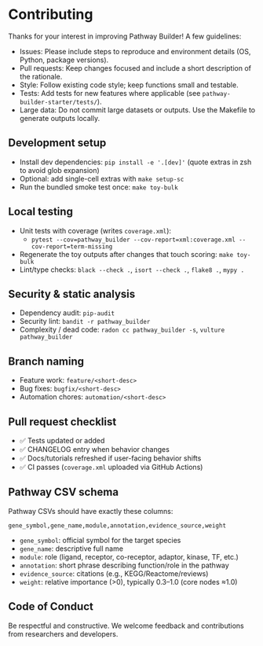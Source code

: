 # Contributing

Thanks for your interest in improving Pathway Builder! A few guidelines:

- Issues: Please include steps to reproduce and environment details (OS, Python, package versions).
- Pull requests: Keep changes focused and include a short description of the rationale.
- Style: Follow existing code style; keep functions small and testable.
- Tests: Add tests for new features where applicable (see `pathway-builder-starter/tests/`).
- Large data: Do not commit large datasets or outputs. Use the Makefile to generate outputs locally.

## Development setup

- Install dev dependencies: `pip install -e '.[dev]'` (quote extras in zsh to avoid glob expansion)
- Optional: add single-cell extras with `make setup-sc`
- Run the bundled smoke test once: `make toy-bulk`

## Local testing

- Unit tests with coverage (writes `coverage.xml`):
  - `pytest --cov=pathway_builder --cov-report=xml:coverage.xml --cov-report=term-missing`
- Regenerate the toy outputs after changes that touch scoring: `make toy-bulk`
- Lint/type checks: `black --check .`, `isort --check .`, `flake8 .`, `mypy .`

## Security & static analysis

- Dependency audit: `pip-audit`
- Security lint: `bandit -r pathway_builder`
- Complexity / dead code: `radon cc pathway_builder -s`, `vulture pathway_builder`

## Branch naming

- Feature work: `feature/<short-desc>`
- Bug fixes: `bugfix/<short-desc>`
- Automation chores: `automation/<short-desc>`

## Pull request checklist

- ✅ Tests updated or added
- ✅ CHANGELOG entry when behavior changes
- ✅ Docs/tutorials refreshed if user-facing behavior shifts
- ✅ CI passes (`coverage.xml` uploaded via GitHub Actions)

## Pathway CSV schema

Pathway CSVs should have exactly these columns:

```
gene_symbol,gene_name,module,annotation,evidence_source,weight
```

- `gene_symbol`: official symbol for the target species
- `gene_name`: descriptive full name
- `module`: role (ligand, receptor, co-receptor, adaptor, kinase, TF, etc.)
- `annotation`: short phrase describing function/role in the pathway
- `evidence_source`: citations (e.g., KEGG/Reactome/reviews)
- `weight`: relative importance (>0), typically 0.3–1.0 (core nodes ≈1.0)

## Code of Conduct

Be respectful and constructive. We welcome feedback and contributions from researchers and developers.
